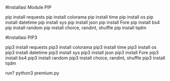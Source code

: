 #Installasi Module PIP

pip install requests
pip install colorama
pip install time
pip install os
pip install datetime
pip install sys
pip install json 
pip install Fore
pip install bs4
pip install random 
pip install choice, randint, shuffle
pip install tqdm

#Installasi PIP3

pip3 install requests
pip3 install colorama
pip3 install time
pip3 install os
pip3 install datetime
pip3 install sys
pip3 install json 
pip3 install Fore
pip3 install bs4
pip3 install random 
pip3 install choice, randint, shuffle
pip3 install tqdm

run?
python3 premium.py
